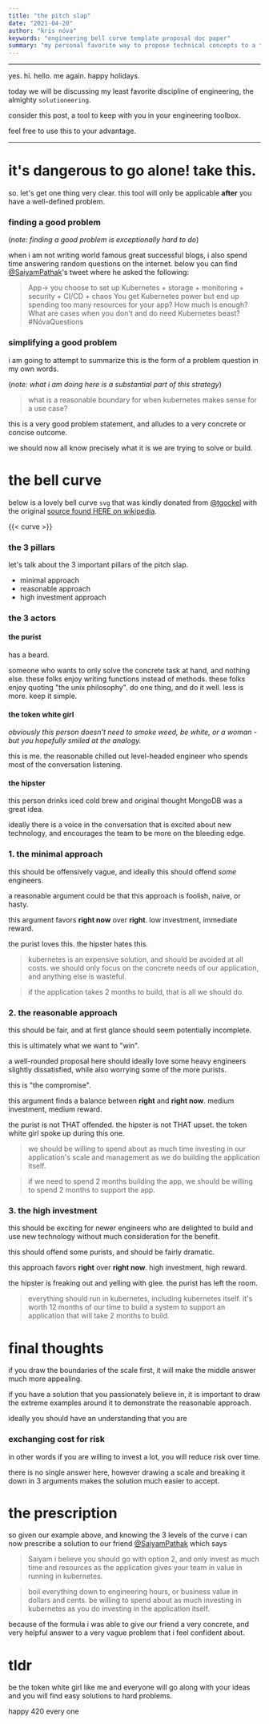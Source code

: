 ```yaml
---
title: "the pitch slap"
date: "2021-04-20"
author: "kris nóva"
keywords: "engineering bell curve template proposal doc paper"
summary: "my personal favorite way to propose technical concepts to a team"
---
```

---

yes. hi. hello. me again. happy holidays.

today we will be discussing my least favorite discipline of engineering, the almighty `solutioneering`.

consider this post, a tool to keep with you in your engineering toolbox.

feel free to use this to your advantage.

---

# it's dangerous to go alone! take this.

so. let's get one thing very clear. this tool will only be applicable **after** you have a well-defined problem.

### finding a good problem

(_note: finding a good problem is exceptionally hard to do_)

when i am not writing world famous great successful blogs, i also spend time answering random questions on the internet. 
below you can find [@SaiyamPathak](https://twitter.com/SaiyamPathak/status/1380045295585665027?s=20)'s tweet where he asked the following:

 > App-> you choose to set up Kubernetes + storage + monitoring + security + CI/CD + chaos
 > You get Kubernetes power but end up spending too many resources for your app? How much is enough?
 > What are cases when you don't and do need Kubernetes beast?
 > #NóvaQuestions

### simplifying a good problem

i am going to attempt to summarize this is the form of a problem question in my own words. 

(_note: what i am doing here is a substantial part of this strategy_)

 > what is a reasonable boundary for when kubernetes makes sense for a use case?

this is a very good problem statement, and alludes to a very concrete or concise outcome. 

we should now all know precisely what it is we are trying to solve or build.

# the bell curve

below is a lovely bell curve `svg` that was kindly donated from [@tgockel](https://twitter.com/tgockel) with the original [source found HERE on wikipedia](https://upload.wikimedia.org/wikipedia/commons/d/df/Bellcurve.svg).

{{< curve >}}

### the 3 pillars

let's talk about the 3 important pillars of the pitch slap. 

 - minimal approach
 - reasonable approach
 - high investment approach 

### the 3 actors

#### the purist

has a beard.

someone who wants to only solve the concrete task at hand, and nothing else. 
these folks enjoy writing functions instead of methods.
these folks enjoy quoting "the unix philosophy".
do one thing, and do it well.
less is more.
keep it simple.

#### the token white girl

_obviously this person doesn't need to smoke weed, be white, or a woman - but you hopefully smiled at the analogy._

this is me. the reasonable chilled out level-headed engineer who spends most of the conversation listening.

#### the hipster

this person drinks iced cold brew and original thought MongoDB was a great idea.

ideally there is a voice in the conversation that is excited about new technology, and encourages the team to be more on the bleeding edge.


### 1. the minimal approach

this should be offensively vague, and ideally this should offend *some* engineers.

a reasonable argument could be that this approach is foolish, naive, or hasty.

this argument favors **right now** over **right**. low investment, immediate reward.

the purist loves this. the hipster hates this.

> kubernetes is an expensive solution, and should be avoided at all costs.
> we should only focus on the concrete needs of our application, and anything else is wasteful.

> if the application takes 2 months to build, that is all we should do.

### 2. the reasonable approach

this should be fair, and at first glance should seem potentially incomplete. 

this is ultimately what we want to "win".

a well-rounded proposal here should ideally love some heavy engineers slightly dissatisfied, while also worrying some of the more purists.

this is "the compromise". 

this argument finds a balance between **right** and **right now**. medium investment, medium reward.

the purist is not THAT offended.
the hipster is not THAT upset.
the token white girl spoke up during this one.

> we should be willing to spend about as much time investing in our application's scale and management
> as we do building the application itself.
 
> if we need to spend 2 months building the app, we should be willing to spend 2 months to support the app.
 
### 3. the high investment

this should be exciting for newer engineers who are delighted to build and use new technology without much consideration for the benefit.

this should offend some purists, and should be fairly dramatic.

this approach favors **right** over **right now**. high investment, high reward.

the hipster is freaking out and yelling with glee.
the purist has left the room.

> everything should run in kubernetes, including kubernetes itself.
> it's worth 12 months of our time to build a system to support an application that will take 2 months to build.
 
# final thoughts

if you draw the boundaries of the scale first, it will make the middle answer much more appealing. 

if you have a solution that you passionately believe in, it is important to draw the extreme examples around it to demonstrate the reasonable approach.

ideally you should have an understanding that you are 

### exchanging cost for risk

in other words if you are willing to invest a lot, you will reduce risk over time.

there is no single answer here, however drawing a scale and breaking it down in 3 arguments makes the solution much easier to accept.

# the prescription

so given our example above, and knowing the 3 levels of the curve i can now prescribe a solution to our friend [@SaiyamPathak](https://twitter.com/SaiyamPathak) which says

> Saiyam i believe you should go with option 2, and only invest as much time and resources 
> as the application gives your team in value in running in kubernetes.

> boil everything down to engineering hours, or business value in dollars and cents.
> be willing to spend about as much investing in kubernetes as you do investing in the application itself.

because of the formula i was able to give our friend a very concrete, and very helpful answer to a very vague problem that i feel confident about.

# tldr

be the token white girl like me and everyone will go along with your ideas and you will find easy solutions to hard problems.

happy 420 every one



